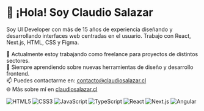 # 👋 ¡Hola! Soy Claudio Salazar

Soy UI Developer con más de 15 años de experiencia diseñando y desarrollando interfaces web centradas en el usuario. Trabajo con React, Next.js, HTML, CSS y Figma.

🔭 Actualmente estoy trabajando como freelance para proyectos de distintos sectores.  
🌱 Siempre aprendiendo sobre nuevas herramientas de diseño y desarrollo frontend.  
📫 Puedes contactarme en: contacto@claudiosalazar.cl  
🌐 Más sobre mí en [claudiosalazar.cl](https://claudiosalazar.cl)

![HTML5](https://img.shields.io/badge/HTML5-E34F26.svg?style=for-the-badge&logo=HTML5&logoColor=white)
![CSS3](https://img.shields.io/badge/CSS3-1572B6.svg?style=for-the-badge&logo=CSS3&logoColor=white)
![JavaScript](https://img.shields.io/badge/JavaScript-F7DF1E.svg?style=for-the-badge&logo=JavaScript&logoColor=black)
![TypeScript](https://img.shields.io/badge/TypeScript-3178C6.svg?style=for-the-badge&logo=TypeScript&logoColor=white)
![React](https://img.shields.io/badge/React-61DAFB.svg?style=for-the-badge&logo=React&logoColor=black)
![Next.js](https://img.shields.io/badge/Next.js-000000.svg?style=for-the-badge&logo=nextdotjs&logoColor=white)
![Angular](https://img.shields.io/badge/Angular-0F0F11.svg?style=for-the-badge&logo=Angular&logoColor=white)
